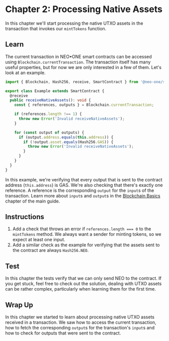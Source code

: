 # Chapter 2: Processing Native Assets

In this chapter we'll start processing the native UTXO assets in the transaction that invokes our `mintTokens` function.

## Learn

The current transaction in NEO•ONE smart contracts can be accessed using `Blockchain.currentTransaction`. The transaction itself has many useful properties, but for now we are only interested in a few of them. Let's look at an example.

```typescript
import { Blockchain, Hash256, receive, SmartContract } from '@neo-one/smart-contract';

export class Example extends SmartContract {
  @receive
  public receiveNativeAssets(): void {
    const { references, outputs } = Blockchain.currentTransaction;

    if (references.length !== 1) {
      throw new Error('Invalid receiveNativeAssets');
    }

    for (const output of outputs) {
      if (output.address.equals(this.address)) {
        if (!output.asset.equals(Hash256.GAS)) {
          throw new Error('Invalid receiveNativeAssets');
        }
      }
    }
  }
}
```

In this example, we're verifying that every output that is sent to the contract address (`this.address`) is GAS. We're also checking that there's exactly one reference. A reference is the corresponding `output` for the `input`s of the transaction. Learn more about `input`s and `output`s in the [Blockchain Basics](/docs/blockchain-basics) chapter of the main guide.

## Instructions

  1. Add a check that throws an error if `references.length === 0` to the `mintTokens` method. We always want a sender for minting tokens, so we expect at least one input.
  2. Add a similar check as the example for verifying that the assets sent to the contract are always `Hash256.NEO`.

## Test

In this chapter the tests verify that we can only send NEO to the contract. If you get stuck, feel free to check out the solution, dealing with UTXO assets can be rather complex, particularly when learning them for the first time.

## Wrap Up

In this chapter we started to learn about processing native UTXO assets received in a transaction. We saw how to access the current transaction, how to fetch the corresponding `output`s for the transaction's `input`s and how to check for outputs that were sent to the contract.

